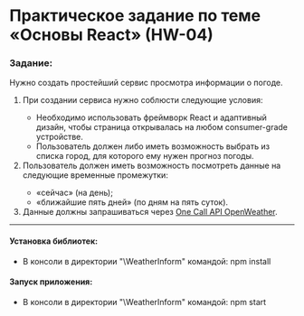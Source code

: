 
**<h1>Практическое задание по теме «Основы React» (HW-04)</h1>**

<h3>Задание:</h3>
<p>Нужно создать простейший сервис просмотра информации о погоде.</p>
<ol>
  <li>При создании сервиса нужно соблюсти следующие условия:</li>
  <ul>
    <li>Необходимо использовать фреймворк React и адаптивный дизайн, чтобы страница открывалась на любом consumer-grade устройстве.</li>
    <li>Пользователь должен либо иметь возможность выбрать из списка город, для которого ему нужен прогноз погоды.</li>
  </ul>
  <li>Пользователь должен иметь возможность посмотреть данные на следующие временные промежутки:</li>
    <ul>
    <li>«сейчас» (на день);</li>
    <li>«ближайшие пять дней» (по дням на пять суток).</li>
  </ul>
  <li> Данные должны запрашиваться через <a href="https://openweathermap.org/api">One Call API OpenWeather</a>.</li>
</ol>
<hr>
<h4>Установка библиотек:</h4>
<ul>
        <li>В консоли в директории "\WeatherInform" командой: npm install</li>
</ul>
<h4>Запуск приложения:</h4>
<ul>
        <li>В консоли в директории "\WeatherInform" командой: npm start</li>
</ul>
